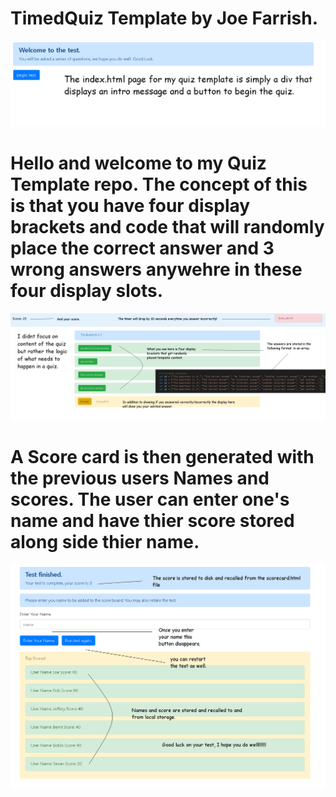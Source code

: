 # TimedQuiz Template by Joe Farrish.

<img src = "https://github.com/joejoe909/TimedQuiz/blob/master/design%20notes/Intro.png?raw=true" alt = "Quiz Template intro image">



# Hello and welcome to my Quiz Template repo. The concept of this is that you have four display brackets and code that will randomly place the correct answer and 3 wrong answers anywehre in these four display slots.

<img src = "https://github.com/joejoe909/TimedQuiz/blob/master/design%20notes/QuizMechanics.png?raw=true" alt = "The Quiz Mechanics">


# A Score card is then generated with the previous users Names and scores. The user can enter one's name and have thier score stored along side thier name.


<img src = "https://github.com/joejoe909/TimedQuiz/blob/master/design%20notes/TheScoreCard.png?raw=true" alt = "The score card">
